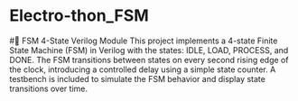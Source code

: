 # Electro-thon_FSM
#🧠 FSM 4-State Verilog Module
This project implements a 4-state Finite State Machine (FSM) in Verilog with the states: IDLE, LOAD, PROCESS, and DONE. The FSM transitions between states on every second rising edge of the clock, introducing a controlled delay using a simple state counter. A testbench is included to simulate the FSM behavior and display state transitions over time.





